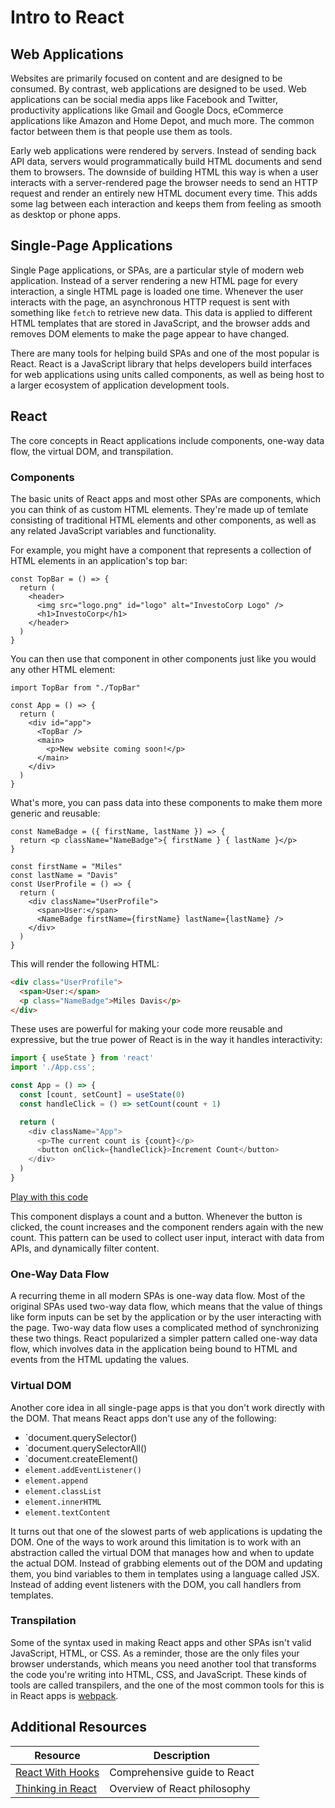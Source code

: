 # Intro to React

## Web Applications

Websites are primarily focused on content and are designed to be consumed. By contrast, web applications are designed to be used. Web applications can be social media apps like Facebook and Twitter, productivity applications like Gmail and Google Docs, eCommerce applications like Amazon and Home Depot, and much more. The common factor between them is that people use them as tools.

Early web applications were rendered by servers. Instead of sending back API data, servers would programmatically build HTML documents and send them to browsers. The downside of building HTML this way is when a user interacts with a server-rendered page the browser needs to send an HTTP request and render an entirely new HTML document every time. This adds some lag between each interaction and keeps them from feeling as smooth as desktop or phone apps.

## Single-Page Applications

Single Page applications, or SPAs, are a particular style of modern web application. Instead of a server rendering a new HTML page for every interaction, a single HTML page is loaded one time. Whenever the user interacts with the page, an asynchronous HTTP request is sent with something like `fetch` to retrieve new data. This data is applied to different HTML templates that are stored in JavaScript, and the browser adds and removes DOM elements to make the page appear to have changed.

There are many tools for helping build SPAs and one of the most popular is React. React is a JavaScript library that helps developers build interfaces for web applications using units called components, as well as being host to a larger ecosystem of application development tools.

## React

The core concepts in React applications include components, one-way data flow, the virtual DOM, and transpilation.

### Components

The basic units of React apps and most other SPAs are components, which you can think of as custom HTML elements. They're made up of temlate consisting of traditional HTML elements and other components, as well as any related JavaScript variables and functionality.

For example, you might have a component that represents a collection of HTML elements in an application's top bar:

```react
const TopBar = () => {
  return (
    <header>
      <img src="logo.png" id="logo" alt="InvestoCorp Logo" />
      <h1>InvestoCorp</h1>
    </header>
  )
}
```

You can then use that component in other components just like you would any other HTML element:

```react
import TopBar from "./TopBar"

const App = () => {
  return (
    <div id="app">
      <TopBar />
      <main>
        <p>New website coming soon!</p>
      </main>
    </div>
  )
}
```

What's more, you can pass data into these components to make them more generic and reusable:

```react
const NameBadge = ({ firstName, lastName }) => {
  return <p className="NameBadge">{ firstName } { lastName }</p>
}
```

```react
const firstName = "Miles"
const lastName = "Davis"
const UserProfile = () => {
  return (
    <div className="UserProfile">
      <span>User:</span>
      <NameBadge firstName={firstName} lastName={lastName} />
    </div>
  )
}
```

This will render the following HTML:

```html
<div class="UserProfile">
  <span>User:</span>
  <p class="NameBadge">Miles Davis</p>
</div>
```

These uses are powerful for making your code more reusable and expressive, but the true power of React is in the way it handles interactivity:

```js
import { useState } from 'react'
import './App.css';

const App = () => {
  const [count, setCount] = useState(0)
  const handleClick = () => setCount(count + 1)

  return (
    <div className="App">
      <p>The current count is {count}</p>
      <button onClick={handleClick}>Increment Count</button>
    </div>
  )
}
```

[Play with this code](https://codesandbox.io/s/sweet-gould-xdbwv?file=/src/App.js)

This component displays a count and a button. Whenever the button is clicked, the count increases and the component renders again with the new count. This pattern can be used to collect user input, interact with data from APIs, and dynamically filter content.

### One-Way Data Flow

A recurring theme in all modern SPAs is one-way data flow. Most of the original SPAs used two-way data flow, which means that the value of things like form inputs can be set by the application or by the user interacting with the page. Two-way data flow uses a complicated method of synchronizing these two things. React popularized a simpler pattern called one-way data flow, which involves data in the application being bound to HTML and events from the HTML updating the values.

### Virtual DOM

Another core idea in all single-page apps is that you don't work directly with the DOM. That means React apps don't use any of the following:

* `document.querySelector()
* `document.querySelectorAll()
* `document.createElement()
* `element.addEventListener()`
* `element.append`
* `element.classList`
* `element.innerHTML`
* `element.textContent`

It turns out that one of the slowest parts of web applications is updating the DOM. One of the ways to work around this limitation is to work with an abstraction called the virtual DOM that manages how and when to update the actual DOM. Instead of grabbing elements out of the DOM and updating them, you bind variables to them in templates using a language called JSX. Instead of adding event listeners with the DOM, you call handlers from templates.

### Transpilation

Some of the syntax used in making React apps and other SPAs isn't valid JavaScript, HTML, or CSS. As a reminder, those are the only files your browser understands, which means you need another tool that transforms the code you're writing into HTML, CSS, and JavaScript. These kinds of tools are called transpilers, and the one of the most common tools for this is in React apps is [webpack](https://webpack.js.org/).

## Additional Resources

| Resource | Description |
| --- | --- |
| [React With Hooks](https://reactwithhooks.netlify.app/) | Comprehensive guide to React |
| [Thinking in React](https://reactwithhooks.netlify.app/docs/thinking-in-react.html) | Overview of React philosophy |

